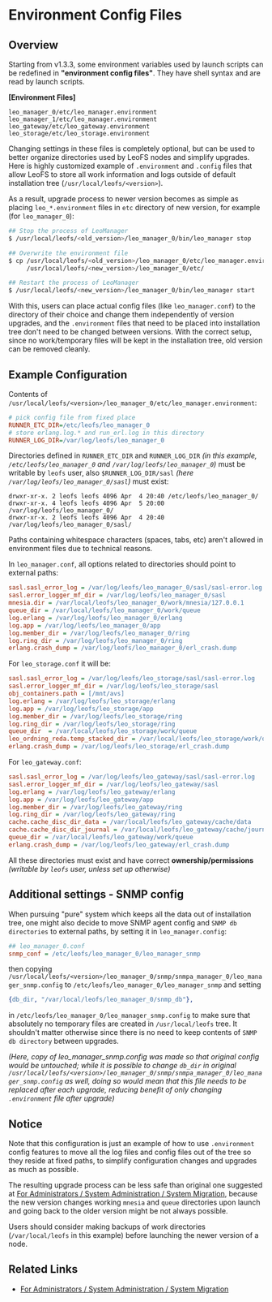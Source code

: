# Environment Config Files
## Overview

Starting from v1.3.3, some environment variables used by launch scripts can be redefined in
**"environment config files"**. They have shell syntax and are read by launch scripts.

**[Environment Files]**

```
leo_manager_0/etc/leo_manager.environment
leo_manager_1/etc/leo_manager.environment
leo_gateway/etc/leo_gateway.environment
leo_storage/etc/leo_storage.environment
```

Changing settings in these files is completely optional, but can be used to better organize directories used by LeoFS nodes and simplify upgrades. Here is highly customized example of `.environment` and `.config` files that allow LeoFS to store all work information and logs outside of default installation tree (`/usr/local/leofs/<version>`).

As a result, upgrade process to newer version becomes as simple as placing `leo_*.environment` files in `etc` directory of new version, for example (for `leo_manager_0`):

```bash
## Stop the process of LeoManager
$ /usr/local/leofs/<old_version>/leo_manager_0/bin/leo_manager stop

## Overwrite the environment file
$ cp /usr/local/leofs/<old_version>/leo_manager_0/etc/leo_manager.environment \
     /usr/local/leofs/<new_version>/leo_manager_0/etc/

## Restart the process of LeoManager
$ /usr/local/leofs/<new_version>/leo_manager_0/bin/leo_manager start
```

With this, users can place actual config files (like `leo_manager.conf`) to the directory of their choice and change them independently of version upgrades, and the `.environment` files that need to be placed into installation tree don't need to be changed between versions. With the correct setup, since no work/temporary files will be kept in the installation tree, old version can be removed cleanly.


## Example Configuration

Contents of `/usr/local/leofs/<version>/leo_manager_0/etc/leo_manager.environment`:

```ini
# pick config file from fixed place
RUNNER_ETC_DIR=/etc/leofs/leo_manager_0
# store erlang.log.* and run_erl.log in this directory
RUNNER_LOG_DIR=/var/log/leofs/leo_manager_0
```

Directories defined in `RUNNER_ETC_DIR` and `RUNNER_LOG_DIR` *(in this example, `/etc/leofs/leo_manager_0` and `/var/log/leofs/leo_manager_0`)* must be writable by `leofs` user, also `$RUNNER_LOG_DIR/sasl` *(here `/var/log/leofs/leo_manager_0/sasl`)* must exist:

```
drwxr-xr-x. 2 leofs leofs 4096 Apr  4 20:40 /etc/leofs/leo_manager_0/
drwxr-xr-x. 4 leofs leofs 4096 Apr  5 20:00 /var/log/leofs/leo_manager_0/
drwxr-xr-x. 2 leofs leofs 4096 Apr  4 20:40 /var/log/leofs/leo_manager_0/sasl/
```

Paths containing whitespace characters (spaces, tabs, etc) aren't allowed in environment files due to technical reasons.

In `leo_manager.conf`, all options related to directories should point to external paths:

```ini
sasl.sasl_error_log = /var/log/leofs/leo_manager_0/sasl/sasl-error.log
sasl.error_logger_mf_dir = /var/log/leofs/leo_manager_0/sasl
mnesia.dir = /var/local/leofs/leo_manager_0/work/mnesia/127.0.0.1
queue_dir = /var/local/leofs/leo_manager_0/work/queue
log.erlang = /var/log/leofs/leo_manager_0/erlang
log.app = /var/log/leofs/leo_manager_0/app
log.member_dir = /var/log/leofs/leo_manager_0/ring
log.ring_dir = /var/log/leofs/leo_manager_0/ring
erlang.crash_dump = /var/log/leofs/leo_manager_0/erl_crash.dump
```

For `leo_storage.conf` it will be:

```ini
sasl.sasl_error_log = /var/log/leofs/leo_storage/sasl/sasl-error.log
sasl.error_logger_mf_dir = /var/log/leofs/leo_storage/sasl
obj_containers.path = [/mnt/avs]
log.erlang = /var/log/leofs/leo_storage/erlang
log.app = /var/log/leofs/leo_storage/app
log.member_dir = /var/log/leofs/leo_storage/ring
log.ring_dir = /var/log/leofs/leo_storage/ring
queue_dir  = /var/local/leofs/leo_storage/work/queue
leo_ordning_reda.temp_stacked_dir = /var/local/leofs/leo_storage/work/ord_reda/
erlang.crash_dump = /var/log/leofs/leo_storage/erl_crash.dump
```

For `leo_gateway.conf`:

```ini
sasl.sasl_error_log = /var/log/leofs/leo_gateway/sasl/sasl-error.log
sasl.error_logger_mf_dir = /var/log/leofs/leo_gateway/sasl
log.erlang = /var/log/leofs/leo_gateway/erlang
log.app = /var/log/leofs/leo_gateway/app
log.member_dir = /var/log/leofs/leo_gateway/ring
log.ring_dir = /var/log/leofs/leo_gateway/ring
cache.cache_disc_dir_data = /var/local/leofs/leo_gateway/cache/data
cache.cache_disc_dir_journal = /var/local/leofs/leo_gateway/cache/journal
queue_dir = /var/local/leofs/leo_gateway/work/queue
erlang.crash_dump = /var/log/leofs/leo_gateway/erl_crash.dump
```

All these directories must exist and have correct **ownership/permissions** *(writable by `leofs` user, unless set up otherwise)*


## Additional settings - SNMP config

When pursuing "pure" system which keeps all the data out of installation tree, one might also decide to move SNMP agent config and `SNMP db directories` to external paths, by setting it in `leo_manager.config`:

```ini
## leo_manager_0.conf
snmp_conf = /etc/leofs/leo_manager_0/leo_manager_snmp
```

then copying `/usr/local/leofs/<version>/leo_manager_0/snmp/snmpa_manager_0/leo_manager_snmp.config` to `/etc/leofs/leo_manager_0/leo_manager_snmp` and setting

```erlang
{db_dir, "/var/local/leofs/leo_manager_0/snmp_db"},
```

in `/etc/leofs/leo_manager_0/leo_manager_snmp.config` to make sure that absolutely no temporary files are created in `/usr/local/leofs` tree. It shouldn't matter otherwise since there is no need to keep contents of `SNMP db directory` between upgrades.

*(Here, copy of leo_manager_snmp.config was made so that original config would be untouched; while it is possible to change `db_dir` in original `/usr/local/leofs/<version>/leo_manager_0/snmp/snmpa_manager_0/leo_manager_snmp.config` as well, doing so would mean that this file needs to be replaced after each upgrade, reducing benefit of only changing `.environment` file after upgrade)*


## Notice

Note that this configuration is just an example of how to use `.environment` config features to move all the log files and config files out of the tree so they reside at fixed paths, to simplify configuration changes and upgrades as much as possible.

The resulting upgrade process can be less safe than original one suggested at [For Administrators / System Administration / System Migration](/admin/system_admin/migration.md), because the new version changes working `mnesia` and `queue` directories upon launch and going back to the older version might be not always possible.

Users should consider making backups of work directories (`/var/local/leofs` in this example) before launching the newer version of a node.


## Related Links

- [For Administrators / System Administration / System Migration](/admin/system_admin/migration.md)
